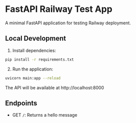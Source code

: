 # FastAPI Railway Test App

A minimal FastAPI application for testing Railway deployment.

## Local Development

1. Install dependencies:
```bash
pip install -r requirements.txt
```

2. Run the application:
```bash
uvicorn main:app --reload
```

The API will be available at http://localhost:8000

## Endpoints

- GET `/`: Returns a hello message 